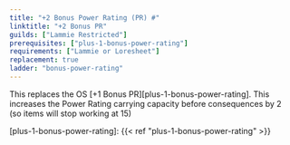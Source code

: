 ```yaml
---
title: "+2 Bonus Power Rating (PR) #"
linktitle: "+2 Bonus PR"
guilds: ["Lammie Restricted"]
prerequisites: ["plus-1-bonus-power-rating"]
requirements: ["Lammie or Loresheet"]
replacement: true
ladder: "bonus-power-rating"
---
```

This replaces the OS [+1 Bonus PR][plus-1-bonus-power-rating]. This increases the Power Rating carrying capacity before consequences by 2 (so items will stop working at 15)

[plus-1-bonus-power-rating]: {{< ref "plus-1-bonus-power-rating" >}}